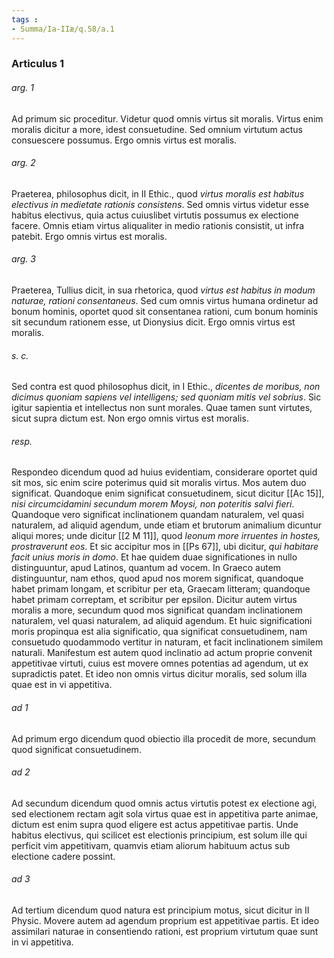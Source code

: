 ```yaml
---
tags : 
- Summa/Ia-IIæ/q.58/a.1
---
```


### Articulus 1

###### arg. 1
Ad primum sic proceditur. Videtur quod omnis virtus sit moralis. Virtus enim moralis dicitur a more, idest consuetudine. Sed omnium virtutum actus consuescere possumus. Ergo omnis virtus est moralis.

###### arg. 2
Praeterea, philosophus dicit, in II Ethic., quod *virtus moralis est habitus electivus in medietate rationis consistens*. Sed omnis virtus videtur esse habitus electivus, quia actus cuiuslibet virtutis possumus ex electione facere. Omnis etiam virtus aliqualiter in medio rationis consistit, ut infra patebit. Ergo omnis virtus est moralis.

###### arg. 3
Praeterea, Tullius dicit, in sua rhetorica, quod *virtus est habitus in modum naturae, rationi consentaneus*. Sed cum omnis virtus humana ordinetur ad bonum hominis, oportet quod sit consentanea rationi, cum bonum hominis sit secundum rationem esse, ut Dionysius dicit. Ergo omnis virtus est moralis.

###### s. c.
Sed contra est quod philosophus dicit, in I Ethic., *dicentes de moribus, non dicimus quoniam sapiens vel intelligens; sed quoniam mitis vel sobrius*. Sic igitur sapientia et intellectus non sunt morales. Quae tamen sunt virtutes, sicut supra dictum est. Non ergo omnis virtus est moralis.

###### resp.
Respondeo dicendum quod ad huius evidentiam, considerare oportet quid sit mos, sic enim scire poterimus quid sit moralis virtus. Mos autem duo significat. Quandoque enim significat consuetudinem, sicut dicitur [[Ac 15]], *nisi circumcidamini secundum morem Moysi, non poteritis salvi fieri*. Quandoque vero significat inclinationem quandam naturalem, vel quasi naturalem, ad aliquid agendum, unde etiam et brutorum animalium dicuntur aliqui mores; unde dicitur [[2 M 11]], quod *leonum more irruentes in hostes, prostraverunt eos*. Et sic accipitur mos in [[Ps 67]], ubi dicitur, *qui habitare facit unius moris in domo*. Et hae quidem duae significationes in nullo distinguuntur, apud Latinos, quantum ad vocem. In Graeco autem distinguuntur, nam ethos, quod apud nos morem significat, quandoque habet primam longam, et scribitur per eta, Graecam litteram; quandoque habet primam correptam, et scribitur per epsilon. Dicitur autem virtus moralis a more, secundum quod mos significat quandam inclinationem naturalem, vel quasi naturalem, ad aliquid agendum. Et huic significationi moris propinqua est alia significatio, qua significat consuetudinem, nam consuetudo quodammodo vertitur in naturam, et facit inclinationem similem naturali. Manifestum est autem quod inclinatio ad actum proprie convenit appetitivae virtuti, cuius est movere omnes potentias ad agendum, ut ex supradictis patet. Et ideo non omnis virtus dicitur moralis, sed solum illa quae est in vi appetitiva.

###### ad 1
Ad primum ergo dicendum quod obiectio illa procedit de more, secundum quod significat consuetudinem.

###### ad 2
Ad secundum dicendum quod omnis actus virtutis potest ex electione agi, sed electionem rectam agit sola virtus quae est in appetitiva parte animae, dictum est enim supra quod eligere est actus appetitivae partis. Unde habitus electivus, qui scilicet est electionis principium, est solum ille qui perficit vim appetitivam, quamvis etiam aliorum habituum actus sub electione cadere possint.

###### ad 3
Ad tertium dicendum quod natura est principium motus, sicut dicitur in II Physic. Movere autem ad agendum proprium est appetitivae partis. Et ideo assimilari naturae in consentiendo rationi, est proprium virtutum quae sunt in vi appetitiva.

